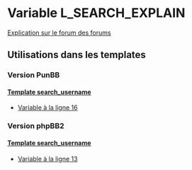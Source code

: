 # Variable L_SEARCH_EXPLAIN
[Explication sur le forum des forums](http://forum.forumactif.com/t294113-listing-des-variables#L_SEARCH_EXPLAIN)

## Utilisations dans les templates

### Version PunBB

#### [Template search_username](punbb/search_username.md)
* [Variable à la ligne 16](../punbb/search_username.tpl#L16)

### Version phpBB2

#### [Template search_username](subsilver/search_username.md)
* [Variable à la ligne 13](../subsilver/search_username.tpl#L13)